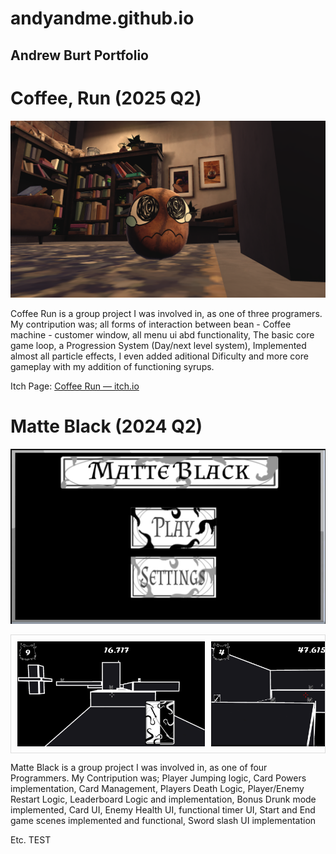 # andyandme.github.io
## Andrew Burt Portfolio

# Coffee, Run (2025 Q2)

![Coffee Run screenshot](coffee-run-screenshot-bean.png)

Coffee Run is a group project I was involved in, as one of three programers.
My contripution was; all forms of interaction between bean - Coffee machine - customer window, all menu ui abd functionality, The basic core game loop, a Progression System (Day/next level system), Implemented almost all particle effects, I even added aditional Dificulty and more core gameplay with my addition of functioning syrups.

Itch Page: <a href="https://spectral-cat-dundee.itch.io/coffee-run" target="_blank" rel="noopener">Coffee Run — itch.io</a>


# Matte Black (2024 Q2)

![Matte-Black-Screenshot-Main-Menu](Matte-Black-Screenshot-Main-Menu.png)

<div style="display: flex; overflow-x: auto; gap: 10px; padding: 10px; border: 1px solid #ddd;">
  <img src="Matte-Black-Screenshot.png" alt="Matte-Black-Screenshot" style="width: 300px; height: auto;">
  <img src="Matte-Black-Screenshot2.png" alt="Matte-Black-Screenshot-2" style="width: 300px; height: auto;">
  <img src="Matte-Black-Screenshot3.png" alt="Matte-Black-Screenshot-3" style="width: 300px; height: auto;">
  <img src="Matte-Black-Screenshot-Start.png" alt="Matte-Black-Screenshot-Start" style="width: 300px; height: auto;">
  <img src="Matte-Black-Screenshot-End.png" alt="Matte-Black-Screenshot-End" style="width: 300px; height: auto;">
  <img src="Matte-Black-Screenshot-End.png" alt="Matte-Black-Screenshot-DrunkMode" style="width: 300px; height: auto;">
</div>


Matte Black is a group project I was involved in, as one of four Programmers.
My Contripution was; Player Jumping logic, Card Powers implementation, Card Management, Players Death Logic, Player/Enemy Restart Logic, Leaderboard Logic and implementation, Bonus Drunk mode implemented, Card UI, Enemy Health UI, functional timer UI, Start and End game scenes implemented and functional, Sword slash UI implementation  


Etc.
TEST
